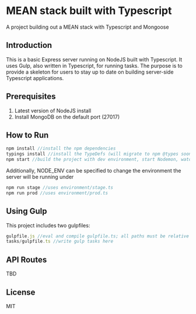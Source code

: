 # MEAN stack built with Typescript
A project building out a MEAN stack with Typescript and Mongoose

## Introduction

This is a basic Express server running on NodeJS built with Typescript. It uses Gulp, also written in Typescript, for running tasks. The purpose is to provide a skeleton for users to stay up to date on building server-side Typescript applications.

## Prerequisites

1. Latest version of NodeJS install
2. Install MongoDB on the default port (27017)

## How to Run

```javascript
npm install //install the npm dependencies
typings install //install the TypeDefs (will migrate to npm @types soon)
npm start //build the project with dev environment, start Nodemon, watch for changes
```

Additionally, NODE_ENV can be specified to change the environment the server will be running under
```javascript
npm run stage //uses environment/stage.ts
npm run prod //uses environment/prod.ts
```

## Using Gulp

This project includes two gulpfiles:
```javascript
gulpfile.js //eval and compile gulpfile.ts; all paths must be relative to this file
tasks/gulpfile.ts //write gulp tasks here
```

## API Routes

TBD

## License

MIT